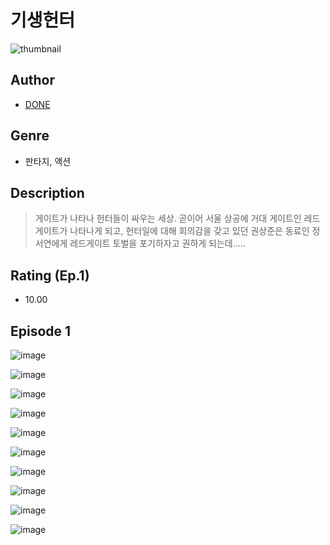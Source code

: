 # 기생헌터
![thumbnail](https://image-comic.pstatic.net/user_contents_data/challenge_comic/2023/05/23/336825/upload_3558798499994952752_480x623.jpeg)

## Author
- [DONE](https://comic.naver.com/artistTitle?id=336825)

## Genre
- 판타지, 액션

## Description
> 게이트가 나타나 헌터들이 싸우는 세상. 곧이어 서울 상공에 거대 게이트인 레드게이트가 나타나게 되고, 헌터일에 대해 회의감을 갖고 있던 권상준은 동료인 정서연에게 레드게이트 토벌을 포기하자고 권하게 되는데.....


## Rating (Ep.1)
- 10.00

## Episode 1
![image](https://image-comic.pstatic.net/user_contents_data/challenge_comic/2023/05/23/336825/upload_7293915378767640373.jpeg)

![image](https://image-comic.pstatic.net/user_contents_data/challenge_comic/2023/05/23/336825/upload_3546361924003640112.jpeg)

![image](https://image-comic.pstatic.net/user_contents_data/challenge_comic/2023/05/23/336825/upload_3546360832229193785.jpeg)

![image](https://image-comic.pstatic.net/user_contents_data/challenge_comic/2023/05/23/336825/upload_4062863896912409185.jpeg)

![image](https://image-comic.pstatic.net/user_contents_data/challenge_comic/2023/05/23/336825/upload_3919029106615202360.jpeg)

![image](https://image-comic.pstatic.net/user_contents_data/challenge_comic/2023/05/23/336825/upload_3689117934583821622.jpeg)

![image](https://image-comic.pstatic.net/user_contents_data/challenge_comic/2023/05/23/336825/upload_7016948189260560229.jpeg)

![image](https://image-comic.pstatic.net/user_contents_data/challenge_comic/2023/05/23/336825/upload_4050198656952198241.jpeg)

![image](https://image-comic.pstatic.net/user_contents_data/challenge_comic/2023/05/23/336825/upload_7219382572833452592.jpeg)

![image](https://image-comic.pstatic.net/user_contents_data/challenge_comic/2023/05/23/336825/upload_3762820403013498932.jpeg)
